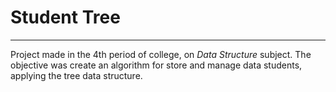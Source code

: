 # Student Tree
---
Project made in the 4th period of college, on *Data Structure* subject. The objective was create an algorithm for store and manage data students, applying the tree data structure.
